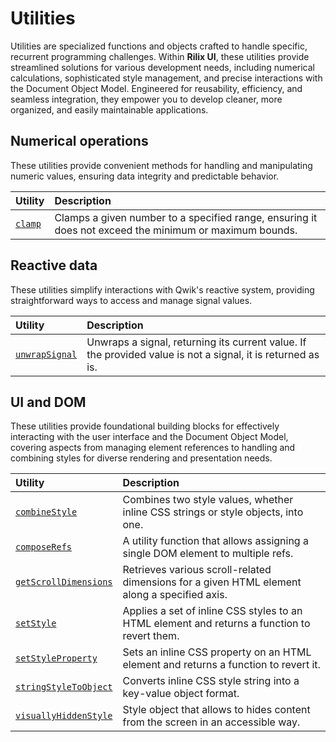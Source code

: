 # Utilities

Utilities are specialized functions and objects crafted to handle specific, recurrent programming challenges. Within **Rilix UI**, these utilities provide streamlined solutions for various development needs, including numerical calculations, sophisticated style management, and precise interactions with the Document Object Model. Engineered for reusability, efficiency, and seamless integration, they empower you to develop cleaner, more organized, and easily maintainable applications.

## Numerical operations

These utilities provide convenient methods for handling and manipulating numeric values, ensuring data integrity and predictable behavior.

| Utility                                                                         | Description                                                                                            |
| :------------------------------------------------------------------------------ | :----------------------------------------------------------------------------------------------------- |
| [`clamp`](https://github.com/ZAHON/rilix-ui/tree/main/core/src/utilities/clamp) | Clamps a given number to a specified range, ensuring it does not exceed the minimum or maximum bounds. |

## Reactive data

These utilities simplify interactions with Qwik's reactive system, providing straightforward ways to access and manage signal values.

| Utility                                                                                        | Description                                                                                                 |
| :--------------------------------------------------------------------------------------------- | :---------------------------------------------------------------------------------------------------------- |
| [`unwrapSignal`](https://github.com/ZAHON/rilix-ui/tree/main/core/src/utilities/unwrap-signal) | Unwraps a signal, returning its current value. If the provided value is not a signal, it is returned as is. |

## UI and DOM

These utilities provide foundational building blocks for effectively interacting with the user interface and the Document Object Model, covering aspects from managing element references to handling and combining styles for diverse rendering and presentation needs.

| Utility                                                                                                        | Description                                                                                  |
| :------------------------------------------------------------------------------------------------------------- | :------------------------------------------------------------------------------------------- |
| [`combineStyle`](https://github.com/ZAHON/rilix-ui/tree/main/core/src/utilities/combine-style)                 | Combines two style values, whether inline CSS strings or style objects, into one.            |
| [`composeRefs`](https://github.com/ZAHON/rilix-ui/tree/main/core/src/utilities/compose-refs)                   | A utility function that allows assigning a single DOM element to multiple refs.              |
| [`getScrollDimensions`](https://github.com/ZAHON/rilix-ui/tree/main/core/src/utilities/get-scroll-dimensions)  | Retrieves various scroll-related dimensions for a given HTML element along a specified axis. |
| [`setStyle`](https://github.com/ZAHON/rilix-ui/tree/main/core/src/utilities/set-style)                         | Applies a set of inline CSS styles to an HTML element and returns a function to revert them. |
| [`setStyleProperty`](https://github.com/ZAHON/rilix-ui/tree/main/core/src/utilities/set-style-property)        | Sets an inline CSS property on an HTML element and returns a function to revert it.          |
| [`stringStyleToObject`](https://github.com/ZAHON/rilix-ui/tree/main/core/src/utilities/string-style-to-object) | Converts inline CSS style string into a key-value object format.                             |
| [`visuallyHiddenStyle`](https://github.com/ZAHON/rilix-ui/tree/main/core/src/utilities/visually-hidden-style)  | Style object that allows to hides content from the screen in an accessible way.              |
